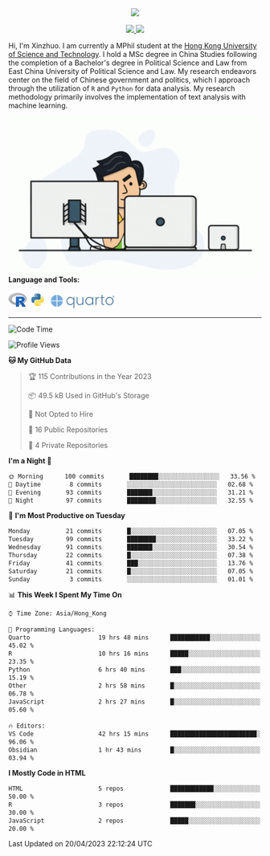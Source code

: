 <div align='center'>
<img src='https://readme-typing-svg.herokuapp.com?font=ubuntu&color=4d3900&center=true&lines=HKUST+Mphil+in+SOSC;Focus+on+China;Code+for+PoliSci'/>
</div>


<p align='center'>
 <a href='https://www.linkedin.com/in/xinzhuo-huang-5161011ba/' target='_blank'>
        <img src='https://img.shields.io/badge/linkedin%20-%230077B5.svg?&style=for-the-badge&logo=linkedin&logoColor=white'/>
    </a>
 <a href='https://twitter.com/HsinchoH' target='_blank'>
        <img src='https://img.shields.io/badge/Twitter-1DA1F2?style=for-the-badge&logo=twitter&logoColor=white'/>
    </a>
    </p>
    
Hi, I'm Xinzhuo. I am currently a MPhil student at the [Hong Kong University of Science and Technology](https://sosc.hkust.edu.hk/node/613). I hold a MSc degree in China Studies following the completion of a Bachelor's degree in Political Science and Law from East China University of Political Science and Law. My research endeavors center on the field of Chinese government and politics, which I approach through the utilization of `R` and `Python` for data analysis. My research methodology primarily involves the implementation of text analysis with machine learning.




<img align='right' src="https://github.com/xinzhuohkust/xinzhuohkust/blob/main/programmer.gif" width="590">




**Language and Tools:**  

<code><img height="36" src="https://raw.githubusercontent.com/github/explore/80688e429a7d4ef2fca1e82350fe8e3517d3494d/topics/r/r.png"></code>
<code><img height="36" src="https://raw.githubusercontent.com/github/explore/80688e429a7d4ef2fca1e82350fe8e3517d3494d/topics/python/python.png"></code>
<code><img height="32" src="https://github.com/quarto-dev/quarto-r/blob/main/man/figures/quarto.png"></code>

---
<!--START_SECTION:waka-->
![Code Time](http://img.shields.io/badge/Code%20Time-398%20hrs%2048%20mins-blue)

![Profile Views](http://img.shields.io/badge/Profile%20Views-0-blue)

**🐱 My GitHub Data** 

> 🏆 115 Contributions in the Year 2023
 > 
> 📦 49.5 kB Used in GitHub's Storage 
 > 
> 🚫 Not Opted to Hire
 > 
> 📜 16 Public Repositories 
 > 
> 🔑 4 Private Repositories  
 > 
**I'm a Night 🦉** 

```text
🌞 Morning      100 commits       ████████░░░░░░░░░░░░░░░░░   33.56 % 
🌆 Daytime        8 commits       ░░░░░░░░░░░░░░░░░░░░░░░░░   02.68 % 
🌃 Evening       93 commits       ███████░░░░░░░░░░░░░░░░░░   31.21 % 
🌙 Night         97 commits       ████████░░░░░░░░░░░░░░░░░   32.55 % 

```
📅 **I'm Most Productive on Tuesday** 

```text
Monday          21 commits       █░░░░░░░░░░░░░░░░░░░░░░░░   07.05 % 
Tuesday         99 commits       ████████░░░░░░░░░░░░░░░░░   33.22 % 
Wednesday       91 commits       ███████░░░░░░░░░░░░░░░░░░   30.54 % 
Thursday        22 commits       █░░░░░░░░░░░░░░░░░░░░░░░░   07.38 % 
Friday          41 commits       ███░░░░░░░░░░░░░░░░░░░░░░   13.76 % 
Saturday        21 commits       █░░░░░░░░░░░░░░░░░░░░░░░░   07.05 % 
Sunday           3 commits       ░░░░░░░░░░░░░░░░░░░░░░░░░   01.01 % 

```


📊 **This Week I Spent My Time On** 

```text
⌚︎ Time Zone: Asia/Hong_Kong

💬 Programming Languages: 
Quarto                   19 hrs 48 mins      ███████████░░░░░░░░░░░░░░   45.02 % 
R                        10 hrs 16 mins      █████░░░░░░░░░░░░░░░░░░░░   23.35 % 
Python                   6 hrs 40 mins       ███░░░░░░░░░░░░░░░░░░░░░░   15.19 % 
Other                    2 hrs 58 mins       █░░░░░░░░░░░░░░░░░░░░░░░░   06.78 % 
JavaScript               2 hrs 27 mins       █░░░░░░░░░░░░░░░░░░░░░░░░   05.60 % 

🔥 Editors: 
VS Code                  42 hrs 15 mins      ████████████████████████░   96.06 % 
Obsidian                 1 hr 43 mins        █░░░░░░░░░░░░░░░░░░░░░░░░   03.94 % 

```

**I Mostly Code in HTML** 

```text
HTML                     5 repos             ████████████░░░░░░░░░░░░░   50.00 % 
R                        3 repos             ███████░░░░░░░░░░░░░░░░░░   30.00 % 
JavaScript               2 repos             █████░░░░░░░░░░░░░░░░░░░░   20.00 % 

```



 Last Updated on 20/04/2023 22:12:24 UTC
<!--END_SECTION:waka-->
    
    
    
    
    
    
    
    
